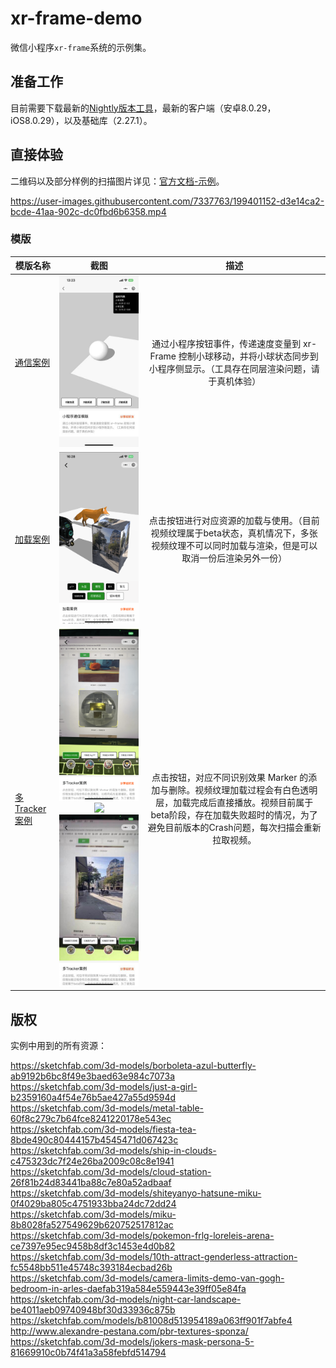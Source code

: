 # xr-frame-demo

微信小程序`xr-frame`系统的示例集。

## 准备工作

目前需要下载最新的[Nightly版本工具](https://developers.weixin.qq.com/miniprogram/dev/devtools/nightly.html)，最新的客户端（安卓8.0.29，iOS8.0.29），以及基础库（2.27.1）。

## 直接体验

二维码以及部分样例的扫描图片详见：[官方文档-示例](https://developers.weixin.qq.com/miniprogram/dev/component/xr-frame/overview/index#示例)。

https://user-images.githubusercontent.com/7337763/199401152-d3e14ca2-bcde-41aa-902c-dc0fbd6b6358.mp4

### 模版

| 模版名称                                         | 截图                                       | 描述         |
|-----------------------------------------------|:------------------------------------------------:|:------------------:|
|[通信案例](./xr-template-message/) | ![](/screenshot/template-message.jpeg) | 通过小程序按钮事件，传递速度变量到 xr-Frame 控制小球移动，并将小球状态同步到小程序侧显示。（工具存在同层渲染问题，请于真机体验） |
|[加载案例](./xr-template-loading/) | ![](/screenshot/template-loading.png) | 点击按钮进行对应资源的加载与使用。（目前视频纹理属于beta状态，真机情况下，多张视频纹理不可以同时加载与渲染，但是可以取消一份后渲染另外一份） |
|[多Tracker案例](./xr-template-message/) | ![](/screenshot/template-tracker1.png) ![](/screenshot/template-tracker2.jpeg) ![](/screenshot/template-tracker3.jpeg)| 点击按钮，对应不同识别效果 Marker 的添加与删除。视频纹理加载过程会有白色透明层，加载完成后直接播放。视频目前属于beta阶段，存在加载失败超时的情况，为了避免目前版本的Crash问题，每次扫描会重新拉取视频。 |



## 版权

实例中用到的所有资源：

https://sketchfab.com/3d-models/borboleta-azul-butterfly-ab9192b6bc8f49e3baed63e984c7073a  
https://sketchfab.com/3d-models/just-a-girl-b2359160a4f54e76b5ae427a55d9594d  
https://sketchfab.com/3d-models/metal-table-60f8c279c7b64fce8241220178e543ec  
https://sketchfab.com/3d-models/fiesta-tea-8bde490c80444157b4545471d067423c  
https://sketchfab.com/3d-models/ship-in-clouds-c475323dc7f24e26ba2009c08c8e1941  
https://sketchfab.com/3d-models/cloud-station-26f81b24d83441ba88c7e80a52adbaaf  
https://sketchfab.com/3d-models/shiteyanyo-hatsune-miku-0f4029ba805c4751933bba24dc72dd24  
https://sketchfab.com/3d-models/miku-8b8028fa527549629b620752517812ac  
https://sketchfab.com/3d-models/pokemon-frlg-loreleis-arena-ce7397e95ec9458b8df3c1453e4d0b82  
https://sketchfab.com/3d-models/10th-attract-genderless-attraction-fc5548bb511e45748c393184ecbad26b  
https://sketchfab.com/3d-models/camera-limits-demo-van-gogh-bedroom-in-arles-daefab319a584e559443e39ff05e84fa  
https://sketchfab.com/3d-models/night-car-landscape-be4011aeb09740948bf30d33936c875b  
https://sketchfab.com/models/b81008d513954189a063ff901f7abfe4  
http://www.alexandre-pestana.com/pbr-textures-sponza/  
https://sketchfab.com/3d-models/jokers-mask-persona-5-81669910c0b74f41a3a58febfd514794


